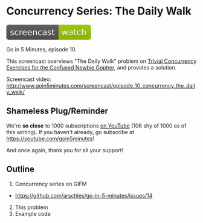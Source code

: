 # Concurrency Series: The Daily Walk

[![Watch The Screencast](../watch-screencast.svg)](http://www.goin5minutes.com/screencast/episode_10_concurrency_the_daily_walk/)

Go in 5 Minutes, episode 10.

This screencast overviews "The Daily Walk" problem on [Trivial Concurrency Exercises for the Confused Newbie Gopher](http://whipperstacker.com/2015/10/05/3-trivial-concurrency-exercises-for-the-confused-newbie-gopher/), and provides a solution.

Screencast video:
http://www.goin5minutes.com/screencast/episode_10_concurrency_the_daily_walk/

## Shameless Plug/Reminder

We're  **so close** to 1000 subscriptions [on YouTube](https://www.youtube.com/channel/UC2GHqYE3fVJMncbrRd8AqcA) (106 shy of 1000 as of this writing). If you haven't already, go subscribe at https://youtube.com/goin5minutes!

And once again, thank you for all your support!

## Outline

1. Concurrency series on GIFM
  - https://github.com/arschles/go-in-5-minutes/issues/14
2. This problem
3. Example code
